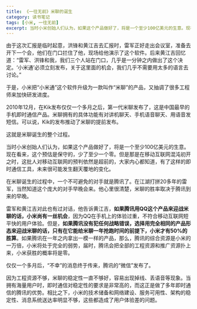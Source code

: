 ```yaml
---
title: 《一往无前》米聊的诞生
category: 读书笔记
tags: [小米, 一往无前]
excerpt: 当时小米创始人们认为，如果这个产品做好了，将是一个至少100亿美元的生意。现在看来，这个预估是保守的，少了至少一个零
---
```

由于这次汇报是临时起意，洪锋和黄江吉去汇报时，雷军正好走出会议室，准备去开下一个会，他们在门口拦住了他，现场给他演示了这个软件。后来黄江吉回忆道：“雷军、洪锋和我，我们三个人站在门口，几乎是一分钟之内做出了这个决定。‘小米通’必须立刻发布，关于这里面的机会，我们几乎不需要用太多的语言去讨论。”

于是，小米把“小米通”这个软件升级为一款叫作“米聊”的产品，又抽调了很多工程师来加快研发进度。

2010年12月，在Kik发布仅仅一个多月之后，第一代米聊发布了，这是中国最早的手机即时通信产品。米聊拥有的具体功能有对讲机聊天、手机语音聊天、用语音发短信。可以说，Kik的发布推动了米聊的提前发布。

这就是米聊诞生的整个过程。

当时小米创始人们认为，如果这个产品做好了，将是一个至少100亿美元的生意。现在看来，这个预估是保守的，少了至少一个零。但是那是在移动互联网混沌初开之时，这批人对移动互联网的预判依然是超前的，大家内心都知道，有了这样的即时通信工具，未来很可能发生翻天覆地的变化。

在米聊诞生的过程中，一个不可避免的对手就是腾讯了。在江湖打拼20多年的雷军，当然知道这个庞大的对手早晚会来。他心里很清楚，米聊的胜率取决于腾讯到来的早晚。

雷军和黄江吉对此也有过对话，他告诉黄江吉，**如果腾讯用QQ这个产品来迎战米聊的话，小米尚有一丝机会**，因为QQ在手机上的体验过重，不符合移动互联网短平快的用户体验。但是，**如果腾讯没有犯任何战略错误，选择用完全相同的产品形态来迎战米聊的话，只有在它能给米聊一年抢跑时间的前提下，小米才有50%的胜算**。如果腾讯在一年之内拿出一模一样的产品，那么，腾讯的综合资源是小米的一万倍，小米将处于完全的弱势，届时，腾讯会把全部的工程资源和推广资源扑上来，小米获胜的概率将是零。

仅仅一个多月后，“不幸”的消息终于传来，腾讯的“微信”发布了。

因为工程资源不够，米聊的稳定性一直不够好，容易出现掉线、丢语音等现象。当拥有海量用户时，即时通信对稳定性的要求是非常高的，而这正是做了多年即时通信的腾讯的优势。相比之下，小米的技术储备和网络建设、服务可用性、架构的稳定性、消息系统送达率明显不够，这些都造成了用户体验差的问题。